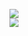 [![](https://img.shields.io/badge/Made%20With-Github%20Spray-lightgrey.svg?style=for-the-badge&logo=github)](https://github.com/Annihil/github-spray#5906)  
[![](https://i.imgur.com/2DrTn0Z.gif)](https://github.com/Annihil/github-spray)